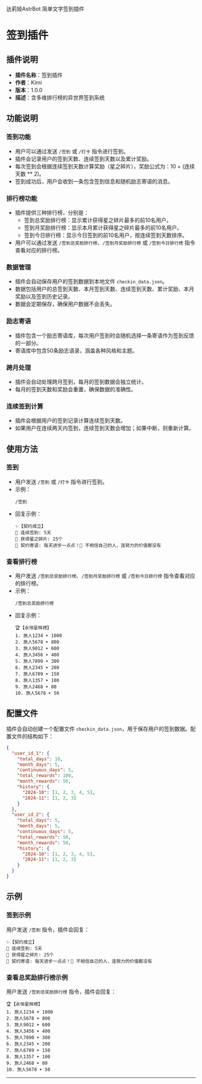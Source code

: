 达莉娅AstrBot 简单文字签到插件
# 签到插件

## 插件说明
- **插件名称**：签到插件
- **作者**：Kimi
- **版本**：1.0.0
- **描述**：含多维排行榜的异世界签到系统

## 功能说明

### 签到功能
- 用户可以通过发送 `/签到` 或 `/打卡` 指令进行签到。
- 插件会记录用户的签到天数、连续签到天数以及累计奖励。
- 每次签到会根据连续签到天数计算奖励（星之碎片），奖励公式为：10 + (连续天数 ** 2)。
- 签到成功后，用户会收到一条包含签到信息和随机励志寄语的消息。

### 排行榜功能
- 插件提供三种排行榜，分别是：
  - 签到总奖励排行榜：显示累计获得星之碎片最多的前10名用户。
  - 签到月奖励排行榜：显示本月累计获得星之碎片最多的前10名用户。
  - 签到今日排行榜：显示今日签到的前10名用户，按连续签到天数排序。
- 用户可以通过发送 `/签到总奖励排行榜`、`/签到月奖励排行榜` 或 `/签到今日排行榜` 指令查看对应的排行榜。

### 数据管理
- 插件会自动保存用户的签到数据到本地文件 `checkin_data.json`。
- 数据包括用户的总签到天数、本月签到天数、连续签到天数、累计奖励、本月奖励以及签到历史记录。
- 数据会定期保存，确保用户数据不会丢失。

### 励志寄语
- 插件包含一个励志寄语库，每次用户签到时会随机选择一条寄语作为签到反馈的一部分。
- 寄语库中包含50条励志语录，涵盖各种风格和主题。

### 跨月处理
- 插件会自动处理跨月签到，每月的签到数据会独立统计。
- 每月的签到天数和奖励会重置，确保数据的准确性。

### 连续签到计算
- 插件会根据用户的签到记录计算连续签到天数。
- 如果用户在连续两天内签到，连续签到天数会增加；如果中断，则重新计算。

## 使用方法

### 签到
- 用户发送 `/签到` 或 `/打卡` 指令进行签到。
- 示例：
  ```
  /签到
  ```
- 回复示例：
  ```
  ✨【契约成立】
  📅 连续签到: 5天
  🎁 获得星之碎片: 25个
  💬 契约寄语: 每天进步一点点！🚀 不相信自己的人，连努力的价值都没有
  ```

### 查看排行榜
- 用户发送 `/签到总奖励排行榜`、`/签到月奖励排行榜` 或 `/签到今日排行榜` 指令查看对应的排行榜。
- 示例：
  ```
  /签到总奖励排行榜
  ```
- 回复示例：
  ```
  🏆【永恒星辉榜】
  1. 旅人1234 ➤ 1000
  2. 旅人5678 ➤ 800
  3. 旅人9012 ➤ 600
  4. 旅人3456 ➤ 400
  5. 旅人7890 ➤ 300
  6. 旅人2345 ➤ 200
  7. 旅人6789 ➤ 150
  8. 旅人1357 ➤ 100
  9. 旅人2468 ➤ 80
  10. 旅人5678 ➤ 50
  ```

## 配置文件
插件会自动创建一个配置文件 `checkin_data.json`，用于保存用户的签到数据。配置文件的结构如下：
```json
{
  "user_id_1": {
    "total_days": 10,
    "month_days": 5,
    "continuous_days": 5,
    "total_rewards": 100,
    "month_rewards": 50,
    "history": {
      "2024-10": [1, 2, 3, 4, 5],
      "2024-11": [1, 2, 3]
    }
  },
  "user_id_2": {
    "total_days": 5,
    "month_days": 5,
    "continuous_days": 5,
    "total_rewards": 50,
    "month_rewards": 50,
    "history": {
      "2024-10": [1, 2, 3, 4, 5],
      "2024-11": [1, 2, 3]
    }
  }
}
```

## 示例

### 签到示例
用户发送 `/签到` 指令，插件会回复：
```
✨【契约成立】
📅 连续签到: 5天
🎁 获得星之碎片: 25个
💬 契约寄语: 每天进步一点点！🚀 不相信自己的人，连努力的价值都没有
```

### 查看总奖励排行榜示例
用户发送 `/签到总奖励排行榜` 指令，插件会回复：
```
🏆【永恒星辉榜】
1. 旅人1234 ➤ 1000
2. 旅人5678 ➤ 800
3. 旅人9012 ➤ 600
4. 旅人3456 ➤ 400
5. 旅人7890 ➤ 300
6. 旅人2345 ➤ 200
7. 旅人6789 ➤ 150
8. 旅人1357 ➤ 100
9. 旅人2468 ➤ 80
10. 旅人5678 ➤ 50
```

---
